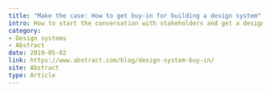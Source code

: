 ```yaml
---
title: "Make the case: How to get buy-in for building a design system"
intro: How to start the conversation with stakeholders and get a design system off the ground.
category:
- Design systems
- Abstract
date: 2019-05-02
link: https://www.abstract.com/blog/design-system-buy-in/
site: Abstract
type: Article
---
```

